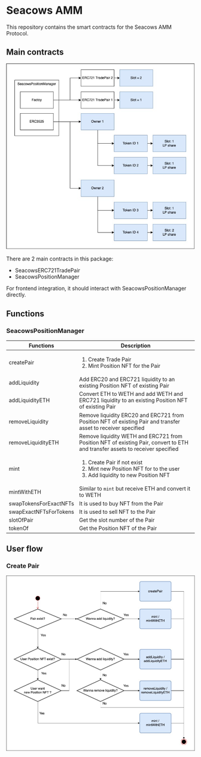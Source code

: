 # Seacows AMM

This repository contains the smart contracts for the Seacows AMM Protocol.

## Main contracts

![Contract Structure](./docs/contract-structure.jpg)

There are 2 main contracts in this package:

- SeacowsERC721TradePair
- SeacowsPositionManager

For frontend integration, it should interact with SeacowsPositionManager directly.

## Functions

### SeacowsPositionManager

| Functions              | Description                                                                                                                         |
| ---------------------- | ----------------------------------------------------------------------------------------------------------------------------------- |
| createPair             | <ol><li>Create Trade Pair</li><li>Mint Position NFT for the Pair</li></ol>                                                          |
| addLiquidity           | Add ERC20 and ERC721 liquidity to an existing Position NFT of existing Pair                                                         |
| addLiquidityETH        | Convert ETH to WETH and add WETH and ERC721 liquidity to an existing Position NFT of existing Pair                                  |
| removeLiquidity        | Remove liquidity ERC20 and ERC721 from Position NFT of existing Pair and transfer asset to receiver specified                       |
| removeLiquidityETH     | Remove liquidity WETH and ERC721 from Position NFT of existing Pair, convert to ETH and transfer assets to receiver specified       |
| mint                   | <ol><li> Create Pair if not exist</li><li>Mint new Position NFT for to the user</li><li>Add liquidity to new Position NFT</li></ol> |
| mintWithETH            | Similar to `mint` but receive ETH and convert it to WETH                                                                            |
| swapTokensForExactNFTs | It is used to buy NFT from the Pair                                                                                                 |
| swapExactNFTsForTokens | It is used to sell NFT to the Pair                                                                                                  |
| slotOfPair             | Get the slot number of the Pair                                                                                                     |
| tokenOf                | Get the Position NFT of the Pair                                                                                                    |

## User flow

### Create Pair

![Create Pair Userflow](./docs/create-pair-userflow.jpg)
